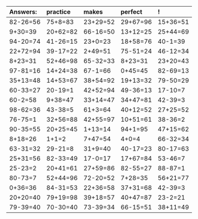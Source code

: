 | Answers: | practice | makes | perfect | ! |
| :--- | :--- | :--- | :--- | :--- |
| 82-26=56 | 75+8=83 | 23+29=52 | 29+67=96 | 15+36=51 | 
| 9+30=39 | 20+62=82 | 66-16=50 | 13+12=25 | 25+44=69 | 
| 94-20=74 | 41-26=15 | 23+0=23 | 18+58=76 | 40-1=39 | 
| 22+72=94 | 39-17=22 | 2+49=51 | 75-51=24 | 46-12=34 | 
| 8+23=31 | 52+46=98 | 65-32=33 | 8+23=31 | 23+20=43 | 
| 97-81=16 | 14+24=38 | 67-1=66 | 0+45=45 | 82-69=13 | 
| 35+13=48 | 14+53=67 | 38+54=92 | 19+13=32 | 79-50=29 | 
| 60-33=27 | 20-19=1 | 42+52=94 | 49-36=13 | 17-10=7 | 
| 60-2=58 | 9+38=47 | 33+14=47 | 34+47=81 | 42-39=3 | 
| 98-62=36 | 43-38=5 | 61+3=64 | 40+12=52 | 27+25=52 | 
| 76-75=1 | 32+56=88 | 42+55=97 | 10+51=61 | 38-36=2 | 
| 90-35=55 | 20+25=45 | 1+13=14 | 94+1=95 | 47+15=62 | 
| 8+18=26 | 1+1=2 | 7+47=54 | 4+0=4 | 66-32=34 | 
| 63-31=32 | 29-21=8 | 31+9=40 | 40-17=23 | 80-17=63 | 
| 25+31=56 | 82-33=49 | 17-0=17 | 17+67=84 | 53-46=7 | 
| 25-23=2 | 20+41=61 | 27+59=86 | 82-55=27 | 88-87=1 | 
| 80-73=7 | 52+44=96 | 72-20=52 | 7+28=35 | 56+21=77 | 
| 0+36=36 | 84-31=53 | 22+36=58 | 37+31=68 | 42-39=3 | 
| 20+20=40 | 79+19=98 | 39+18=57 | 40+47=87 | 23-2=21 | 
| 79-39=40 | 70-30=40 | 73-39=34 | 66-15=51 | 38+11=49 | 
